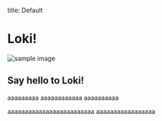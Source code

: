 title: Default


<div class="jumbotron">
    <div class="row">
        <div class="col">
            <h1>Loki!</h1>
        </div>
    </div>
    <div class="row">
        <div class="col">
            <img src="images/sample_image.png" alt="sample image" class="img-fluid img-thumbnail"  >
        </div>
        <div class="col-8">
            <h2>Say hello to Loki!</h2>
            <p>aaaaaaaaa aaaaaaaaaaaa aaaaaaaaaa </p>
        </div>
    </div>
</div>

<div class="row main">
    <p>aaaaaaaaaaaaaaaaaaaaaaaaa aaaaaaaaaaaaaaaaa</p>
</div> 